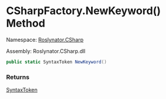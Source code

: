 # CSharpFactory\.NewKeyword\(\) Method

Namespace: [Roslynator.CSharp](../../README.md)

Assembly: Roslynator\.CSharp\.dll

```csharp
public static SyntaxToken NewKeyword()
```

### Returns

[SyntaxToken](https://docs.microsoft.com/en-us/dotnet/api/microsoft.codeanalysis.syntaxtoken)


